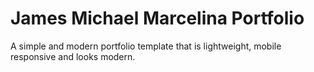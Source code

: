 # James Michael Marcelina Portfolio

A simple and modern portfolio template that is lightweight, mobile responsive and looks modern. 






